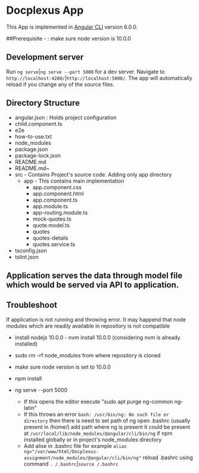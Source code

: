 # Docplexus App

This App is implemented in [Angular CLI](https://github.com/angular/angular-cli) version 6.0.0.

##Prerequisite - : make sure node version is 10.0.0

## Development server

Run `ng serve`|`ng serve --port 5000` for a dev server. Navigate to `http://localhost:4200/`|`http://localhost:5000/`. The app will automatically reload if you change any of the source files.

## Directory Structure
	
 - angular.json : Holds project configuration
 - child.component.ts 
 - e2e 
 - how-to-use.txt
 - node_modules
 - package.json
 - package-lock.json
 - README.md
 - README.md~
 - src - Contains Project's source code. Adding only app directory
 	- app - This contains main implementation
	 	- app.component.css
	 	- app.component.html
	 	- app.component.ts
	 	- app.module.ts
	 	- app-routing.module.ts
	 	- mock-quotes.ts
	 	- quote.model.ts
	 	- quotes
	 	- quotes-details
	 	- quotes.service.ts
 - tsconfig.json
 - tslint.json


## Application serves the data through model file which would be served via API to application.

## Troubleshoot  
If application is not running and throwing error. It may happend that node modules which are readily available in repository is not compatible

- install nodejs 10.0.0 - nvm install 10.0.0 (considering nvm is already installed)

- sudo rm -rf node_modules from where repository is cloned

- make sure node version is set to 10.0.0

- npm install

- ng serve --port 5000 
	- If this opens the editor execute "sudo apt purge ng-common ng-latin"
	- If this throws an error `bash: /usr/bin/ng: No such file or directory` then there is need to set path of ng
	open .bashrc (usually present in /home/<user>) add path where ng is present
	it could be present at `/usr/local/lib/node_modules/@angular/cli/bin/ng` if npm installed globally or in project's node_modules directory
	- Add alise in .bashrc file for example `alias ng="/var/www/html/Docplexus-assignment/node_modules/@angular/cli/bin/ng"`
	reload .bashrc using command `. /.bashrc`|`source /.bashrc`
